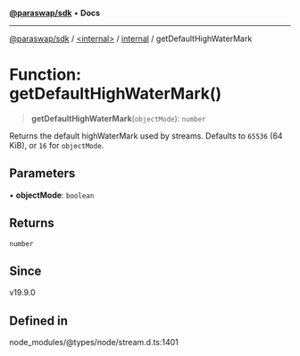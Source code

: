 [**@paraswap/sdk**](../../../../README.md) • **Docs**

***

[@paraswap/sdk](../../../../globals.md) / [\<internal\>](../../../README.md) / [internal](../README.md) / getDefaultHighWaterMark

# Function: getDefaultHighWaterMark()

> **getDefaultHighWaterMark**(`objectMode`): `number`

Returns the default highWaterMark used by streams.
Defaults to `65536` (64 KiB), or `16` for `objectMode`.

## Parameters

• **objectMode**: `boolean`

## Returns

`number`

## Since

v19.9.0

## Defined in

node\_modules/@types/node/stream.d.ts:1401
